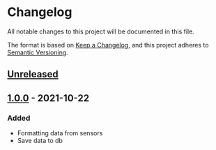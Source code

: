 # Changelog
All notable changes to this project will be documented in this file.

The format is based on [Keep a Changelog](https://keepachangelog.com/en/1.0.0/),
and this project adheres to [Semantic Versioning](https://semver.org/spec/v2.0.0.html).

## [Unreleased]

## [1.0.0] - 2021-10-22
### Added
- Formatting data from sensors
- Save data to db

[Unreleased]: https://github.com/sjimenez44/AzureIot/compare/v1.0.0...HEAD
[1.0.0]: https://github.com/sjimenez44/AzureIot/releases/tag/v1.0.0
